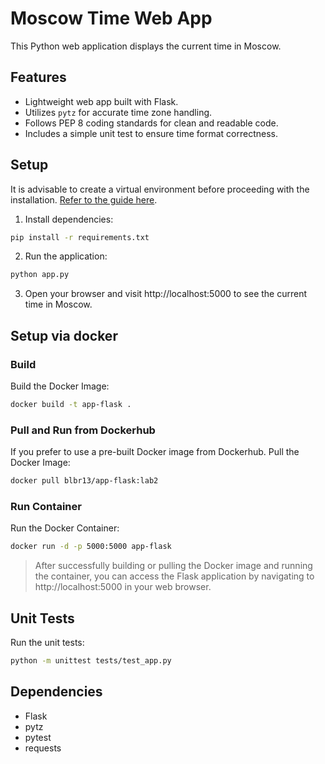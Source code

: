 # Moscow Time Web App

This Python web application displays the current time in Moscow.

## Features

- Lightweight web app built with Flask.
- Utilizes `pytz` for accurate time zone handling.
- Follows PEP 8 coding standards for clean and readable code.
- Includes a simple unit test to ensure time format correctness.

## Setup

It is advisable to create a virtual environment before proceeding with the installation. [Refer to the guide here](https://packaging.python.org/en/latest/guides/installing-using-pip-and-virtual-environments/).

1. Install dependencies:

```bash
pip install -r requirements.txt
```

2. Run the application:
```bash
python app.py
```

3. Open your browser and visit http://localhost:5000 to see the current time in Moscow.

## Setup via docker

### Build
Build the Docker Image: 
```bash
docker build -t app-flask .
```

### Pull and Run from Dockerhub
If you prefer to use a pre-built Docker image from Dockerhub. Pull the Docker Image:
```bash
docker pull blbr13/app-flask:lab2
```

### Run Container
Run the Docker Container:
```bash
docker run -d -p 5000:5000 app-flask
```

> After successfully building or pulling the Docker image and running the container, you can access the Flask application by navigating to http://localhost:5000 in your web browser.

## Unit Tests
Run the unit tests:
```bash
python -m unittest tests/test_app.py
```

## Dependencies
* Flask
* pytz
* pytest
* requests
